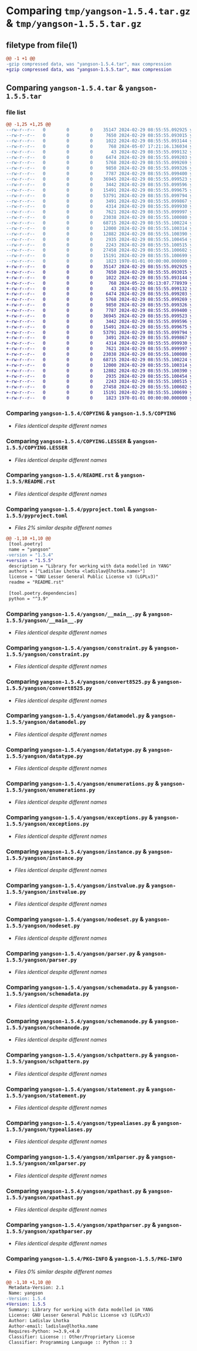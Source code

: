 # Comparing `tmp/yangson-1.5.4.tar.gz` & `tmp/yangson-1.5.5.tar.gz`

## filetype from file(1)

```diff
@@ -1 +1 @@
-gzip compressed data, was "yangson-1.5.4.tar", max compression
+gzip compressed data, was "yangson-1.5.5.tar", max compression
```

## Comparing `yangson-1.5.4.tar` & `yangson-1.5.5.tar`

### file list

```diff
@@ -1,25 +1,25 @@
--rw-r--r--   0        0        0    35147 2024-02-29 08:55:55.092925 yangson-1.5.4/COPYING
--rw-r--r--   0        0        0     7650 2024-02-29 08:55:55.093015 yangson-1.5.4/COPYING.LESSER
--rw-r--r--   0        0        0     1022 2024-02-29 08:55:55.093144 yangson-1.5.4/README.rst
--rw-r--r--   0        0        0      768 2024-05-07 17:21:16.136034 yangson-1.5.4/pyproject.toml
--rw-r--r--   0        0        0       43 2024-02-29 08:55:55.099132 yangson-1.5.4/yangson/__init__.py
--rw-r--r--   0        0        0     6474 2024-02-29 08:55:55.099203 yangson-1.5.4/yangson/__main__.py
--rw-r--r--   0        0        0     5768 2024-02-29 08:55:55.099269 yangson-1.5.4/yangson/constraint.py
--rw-r--r--   0        0        0     9850 2024-02-29 08:55:55.099326 yangson-1.5.4/yangson/convert8525.py
--rw-r--r--   0        0        0     7787 2024-02-29 08:55:55.099400 yangson-1.5.4/yangson/datamodel.py
--rw-r--r--   0        0        0    36945 2024-02-29 08:55:55.099523 yangson-1.5.4/yangson/datatype.py
--rw-r--r--   0        0        0     3442 2024-02-29 08:55:55.099596 yangson-1.5.4/yangson/enumerations.py
--rw-r--r--   0        0        0    15491 2024-02-29 08:55:55.099675 yangson-1.5.4/yangson/exceptions.py
--rw-r--r--   0        0        0    53791 2024-02-29 08:55:55.099794 yangson-1.5.4/yangson/instance.py
--rw-r--r--   0        0        0     3491 2024-02-29 08:55:55.099867 yangson-1.5.4/yangson/instvalue.py
--rw-r--r--   0        0        0     4314 2024-02-29 08:55:55.099930 yangson-1.5.4/yangson/nodeset.py
--rw-r--r--   0        0        0     7621 2024-02-29 08:55:55.099997 yangson-1.5.4/yangson/parser.py
--rw-r--r--   0        0        0    23038 2024-02-29 08:55:55.100080 yangson-1.5.4/yangson/schemadata.py
--rw-r--r--   0        0        0    68715 2024-02-29 08:55:55.100224 yangson-1.5.4/yangson/schemanode.py
--rw-r--r--   0        0        0    12000 2024-02-29 08:55:55.100314 yangson-1.5.4/yangson/schpattern.py
--rw-r--r--   0        0        0    12882 2024-02-29 08:55:55.100390 yangson-1.5.4/yangson/statement.py
--rw-r--r--   0        0        0     2935 2024-02-29 08:55:55.100454 yangson-1.5.4/yangson/typealiases.py
--rw-r--r--   0        0        0     2243 2024-02-29 08:55:55.100515 yangson-1.5.4/yangson/xmlparser.py
--rw-r--r--   0        0        0    27458 2024-02-29 08:55:55.100602 yangson-1.5.4/yangson/xpathast.py
--rw-r--r--   0        0        0    15191 2024-02-29 08:55:55.100699 yangson-1.5.4/yangson/xpathparser.py
--rw-r--r--   0        0        0     1823 1970-01-01 00:00:00.000000 yangson-1.5.4/PKG-INFO
+-rw-r--r--   0        0        0    35147 2024-02-29 08:55:55.092925 yangson-1.5.5/COPYING
+-rw-r--r--   0        0        0     7650 2024-02-29 08:55:55.093015 yangson-1.5.5/COPYING.LESSER
+-rw-r--r--   0        0        0     1022 2024-02-29 08:55:55.093144 yangson-1.5.5/README.rst
+-rw-r--r--   0        0        0      768 2024-05-22 06:13:07.778939 yangson-1.5.5/pyproject.toml
+-rw-r--r--   0        0        0       43 2024-02-29 08:55:55.099132 yangson-1.5.5/yangson/__init__.py
+-rw-r--r--   0        0        0     6474 2024-02-29 08:55:55.099203 yangson-1.5.5/yangson/__main__.py
+-rw-r--r--   0        0        0     5768 2024-02-29 08:55:55.099269 yangson-1.5.5/yangson/constraint.py
+-rw-r--r--   0        0        0     9850 2024-02-29 08:55:55.099326 yangson-1.5.5/yangson/convert8525.py
+-rw-r--r--   0        0        0     7787 2024-02-29 08:55:55.099400 yangson-1.5.5/yangson/datamodel.py
+-rw-r--r--   0        0        0    36945 2024-02-29 08:55:55.099523 yangson-1.5.5/yangson/datatype.py
+-rw-r--r--   0        0        0     3442 2024-02-29 08:55:55.099596 yangson-1.5.5/yangson/enumerations.py
+-rw-r--r--   0        0        0    15491 2024-02-29 08:55:55.099675 yangson-1.5.5/yangson/exceptions.py
+-rw-r--r--   0        0        0    53791 2024-02-29 08:55:55.099794 yangson-1.5.5/yangson/instance.py
+-rw-r--r--   0        0        0     3491 2024-02-29 08:55:55.099867 yangson-1.5.5/yangson/instvalue.py
+-rw-r--r--   0        0        0     4314 2024-02-29 08:55:55.099930 yangson-1.5.5/yangson/nodeset.py
+-rw-r--r--   0        0        0     7621 2024-02-29 08:55:55.099997 yangson-1.5.5/yangson/parser.py
+-rw-r--r--   0        0        0    23038 2024-02-29 08:55:55.100080 yangson-1.5.5/yangson/schemadata.py
+-rw-r--r--   0        0        0    68715 2024-02-29 08:55:55.100224 yangson-1.5.5/yangson/schemanode.py
+-rw-r--r--   0        0        0    12000 2024-02-29 08:55:55.100314 yangson-1.5.5/yangson/schpattern.py
+-rw-r--r--   0        0        0    12882 2024-02-29 08:55:55.100390 yangson-1.5.5/yangson/statement.py
+-rw-r--r--   0        0        0     2935 2024-02-29 08:55:55.100454 yangson-1.5.5/yangson/typealiases.py
+-rw-r--r--   0        0        0     2243 2024-02-29 08:55:55.100515 yangson-1.5.5/yangson/xmlparser.py
+-rw-r--r--   0        0        0    27458 2024-02-29 08:55:55.100602 yangson-1.5.5/yangson/xpathast.py
+-rw-r--r--   0        0        0    15191 2024-02-29 08:55:55.100699 yangson-1.5.5/yangson/xpathparser.py
+-rw-r--r--   0        0        0     1823 1970-01-01 00:00:00.000000 yangson-1.5.5/PKG-INFO
```

### Comparing `yangson-1.5.4/COPYING` & `yangson-1.5.5/COPYING`

 * *Files identical despite different names*

### Comparing `yangson-1.5.4/COPYING.LESSER` & `yangson-1.5.5/COPYING.LESSER`

 * *Files identical despite different names*

### Comparing `yangson-1.5.4/README.rst` & `yangson-1.5.5/README.rst`

 * *Files identical despite different names*

### Comparing `yangson-1.5.4/pyproject.toml` & `yangson-1.5.5/pyproject.toml`

 * *Files 2% similar despite different names*

```diff
@@ -1,10 +1,10 @@
 [tool.poetry]
 name = "yangson"
-version = "1.5.4"
+version = "1.5.5"
 description = "Library for working with data modelled in YANG"
 authors = ["Ladislav Lhotka <ladislav@lhotka.name>"]
 license = "GNU Lesser General Public License v3 (LGPLv3)"
 readme = "README.rst"
 
 [tool.poetry.dependencies]
 python = "^3.9"
```

### Comparing `yangson-1.5.4/yangson/__main__.py` & `yangson-1.5.5/yangson/__main__.py`

 * *Files identical despite different names*

### Comparing `yangson-1.5.4/yangson/constraint.py` & `yangson-1.5.5/yangson/constraint.py`

 * *Files identical despite different names*

### Comparing `yangson-1.5.4/yangson/convert8525.py` & `yangson-1.5.5/yangson/convert8525.py`

 * *Files identical despite different names*

### Comparing `yangson-1.5.4/yangson/datamodel.py` & `yangson-1.5.5/yangson/datamodel.py`

 * *Files identical despite different names*

### Comparing `yangson-1.5.4/yangson/datatype.py` & `yangson-1.5.5/yangson/datatype.py`

 * *Files identical despite different names*

### Comparing `yangson-1.5.4/yangson/enumerations.py` & `yangson-1.5.5/yangson/enumerations.py`

 * *Files identical despite different names*

### Comparing `yangson-1.5.4/yangson/exceptions.py` & `yangson-1.5.5/yangson/exceptions.py`

 * *Files identical despite different names*

### Comparing `yangson-1.5.4/yangson/instance.py` & `yangson-1.5.5/yangson/instance.py`

 * *Files identical despite different names*

### Comparing `yangson-1.5.4/yangson/instvalue.py` & `yangson-1.5.5/yangson/instvalue.py`

 * *Files identical despite different names*

### Comparing `yangson-1.5.4/yangson/nodeset.py` & `yangson-1.5.5/yangson/nodeset.py`

 * *Files identical despite different names*

### Comparing `yangson-1.5.4/yangson/parser.py` & `yangson-1.5.5/yangson/parser.py`

 * *Files identical despite different names*

### Comparing `yangson-1.5.4/yangson/schemadata.py` & `yangson-1.5.5/yangson/schemadata.py`

 * *Files identical despite different names*

### Comparing `yangson-1.5.4/yangson/schemanode.py` & `yangson-1.5.5/yangson/schemanode.py`

 * *Files identical despite different names*

### Comparing `yangson-1.5.4/yangson/schpattern.py` & `yangson-1.5.5/yangson/schpattern.py`

 * *Files identical despite different names*

### Comparing `yangson-1.5.4/yangson/statement.py` & `yangson-1.5.5/yangson/statement.py`

 * *Files identical despite different names*

### Comparing `yangson-1.5.4/yangson/typealiases.py` & `yangson-1.5.5/yangson/typealiases.py`

 * *Files identical despite different names*

### Comparing `yangson-1.5.4/yangson/xmlparser.py` & `yangson-1.5.5/yangson/xmlparser.py`

 * *Files identical despite different names*

### Comparing `yangson-1.5.4/yangson/xpathast.py` & `yangson-1.5.5/yangson/xpathast.py`

 * *Files identical despite different names*

### Comparing `yangson-1.5.4/yangson/xpathparser.py` & `yangson-1.5.5/yangson/xpathparser.py`

 * *Files identical despite different names*

### Comparing `yangson-1.5.4/PKG-INFO` & `yangson-1.5.5/PKG-INFO`

 * *Files 0% similar despite different names*

```diff
@@ -1,10 +1,10 @@
 Metadata-Version: 2.1
 Name: yangson
-Version: 1.5.4
+Version: 1.5.5
 Summary: Library for working with data modelled in YANG
 License: GNU Lesser General Public License v3 (LGPLv3)
 Author: Ladislav Lhotka
 Author-email: ladislav@lhotka.name
 Requires-Python: >=3.9,<4.0
 Classifier: License :: Other/Proprietary License
 Classifier: Programming Language :: Python :: 3
```

